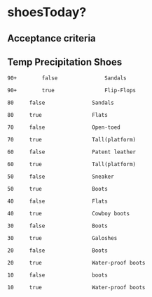 shoesToday? 
===========

Acceptance criteria
-------------

Temp	Precipitation		Shoes
---------------------------------
`90+		false				Sandals`

`90+		true				Flip-Flops`

`80		false				Sandals`

`80		true				Flats`

`70		false				Open-toed`

`70		true				Tall(platform)`

`60		false				Patent leather`

`60		true				Tall(platform)`

`50		false				Sneaker`

`50		true				Boots`

`40		false				Flats`

`40		true				Cowboy boots`

`30		false				Boots`

`30		true				Galoshes`

`20		false				Boots`

`20		true				Water-proof boots`

`10		false				boots`

`10		true				Water-proof boots`